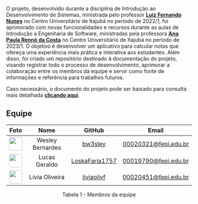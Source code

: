 O projeto, desenvolvido durante a disciplina de Introdução ao Desenvolvimento de Sistemas, ministrada pelo professor <a href="https://www.linkedin.com/in/luiz-fernando-nunes-04185b25" target="_blank">**Luiz Fernando Nunes**</a> no Centro Universitário de Itajubá no período de 2022/1, foi aprimorado com novas funcionalidades e recursos durante as aulas de Introdução a Engenharia de Software, ministradas pela professora <a href="https://br.linkedin.com/in/ana-paula-renn%C3%B3-da-costa-8a37b06a" target="_blank">**Ana Paula Rennó da Costa**</a> no Centro Universitário de Itajubá no período de 2023/1. O objetivo é desenvolver um aplicativo para calcular notas que ofereça uma experiência mais prática e interativa aos estudantes. Além disso, foi criado um repositório destinado à documentação do projeto, visando registrar todo o processo de desenvolvimento, aprimorar a colaboração entre os membros da equipe e servir como fonte de informações e referência para trabalhos futuros.

Caso necessário, o documento do projeto pode ser baixado para consulta mais detalhada <a href="http://127.0.0.1:8000/uploads/Modelagem de um Sistema.docx" download>**clicando aqui**</a>.

## Equipe

<center>

| Foto | Nome | GitHub | Email |
| :----: | :----: | :------: | :-----: |
| <img src="https://github.com/bw3sley.png" width="36px" height="36px" style="border-radius: 4px;"> | Wesley Bernardes | [bw3sley](https://github.com/bw3sley) | <a href="mailto:bw3sley@gmail.com">00020321@fepi.edu.br</a> |
| <img src="https://github.com/loskafaria1757.png" width="36px" height="36px" style="border-radius: 4px;"> | Lucas Geraldo | [LoskaFaria1757](https://github.com/LoskaFaria1757) |  <a href="mailto:lucasfarialf1757@gmail.com">00019790@fepi.edu.br</a> |
| <img src="https://github.com/liviaolivf.png" width="36px" height="36px" style="border-radius: 4px;"> | Lívia Oliveira | [liviaolivf](https://github.com/liviaolivf.png) | <a href="mailto:lucasfarialf1757@gmail.com">00020451@fepi.edu.br</a> |

</center>

<figcaption style="text-align: center">Tabela 1 - Membros da equipe</figcaption>